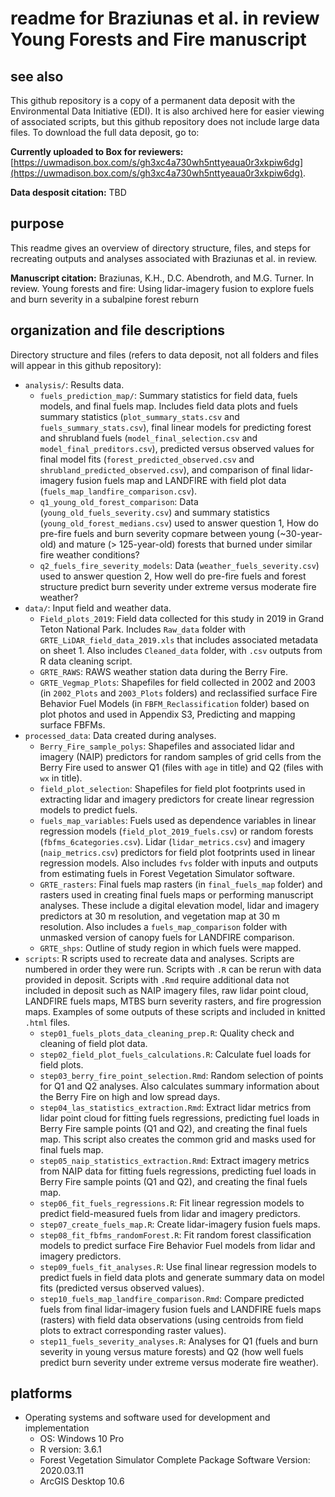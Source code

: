 # readme for Braziunas et al. in review Young Forests and Fire manuscript

## see also

This github repository is a copy of a permanent data deposit with the Environmental Data
Initiative (EDI). It is also archived here for easier viewing of associated scripts, but this
github repository does not include large data files. To download the full data deposit, go to:

**Currently uploaded to Box for reviewers:** [https://uwmadison.box.com/s/gh3xc4a730wh5nttyeaua0r3xkpiw6dg](https://uwmadison.box.com/s/gh3xc4a730wh5nttyeaua0r3xkpiw6dg).

**Data desposit citation:** TBD

## purpose

This readme gives an overview of directory structure, files, and steps for recreating
outputs and analyses associated with Braziunas et al. in review.

**Manuscript citation:** Braziunas, K.H., D.C. Abendroth, and M.G. Turner. In review. Young
forests and fire: Using lidar-imagery fusion to explore fuels and burn severity in a subalpine
forest reburn

## organization and file descriptions

Directory structure and files (refers to data deposit, not all folders and files will
appear in this github repository):

- `analysis/`: Results data.
  - `fuels_prediction_map/`: Summary statistics for field data, fuels models, and final fuels map.
      Includes field data plots and fuels summary statistics (`plot_summary_stats.csv` and
      `fuels_summary_stats.csv`), final linear models for predicting forest and shrubland fuels
      (`model_final_selection.csv` and `model_final_preditors.csv`), predicted versus observed
      values for final model fits (`forest_predicted_observed.csv` and `shrubland_predicted_observed.csv`),
      and comparison of final lidar-imagery fusion fuels map and LANDFIRE with field plot data
      (`fuels_map_landfire_comparison.csv`).
  - `q1_young_old_forest_comparison`: Data (`young_old_fuels_severity.csv`) and summary statistics
      (`young_old_forest_medians.csv`) used to answer question 1, How do pre-fire fuels and burn
      severity copmare between young (~30-year-old) and mature (> 125-year-old) forests that burned
      under similar fire weather conditions?
  - `q2_fuels_fire_severity_models`: Data (`weather_fuels_severity.csv`) used to answer question 2,
      How well do pre-fire fuels and forest structure predict burn severity under extreme versus
      moderate fire weather?
- `data/`: Input field and weather data.
  - `Field_plots_2019`: Field data collected for this study in 2019 in Grand Teton National Park. Includes
      `Raw_data` folder with `GRTE_LiDAR_field_data_2019.xls` that includes associated metadata on sheet 1.
      Also includes `Cleaned_data` folder, with `.csv` outputs from R data cleaning script.
  - `GRTE_RAWS`: RAWS weather station data during the Berry Fire.
  - `GRTE_Vegmap_Plots`: Shapefiles for field collected in 2002 and 2003 (in `2002_Plots` and `2003_Plots`
      folders) and reclassified surface Fire Behavior Fuel Models (in `FBFM_Reclassification` folder) based
      on plot photos and used in Appendix S3, Predicting and mapping surface FBFMs.
- `processed_data`: Data created during analyses.
  - `Berry_Fire_sample_polys`: Shapefiles and associated lidar and imagery (NAIP) predictors for random
      samples of grid cells from the Berry Fire used to answer Q1 (files with `age` in title) and Q2
      (files with `wx` in title).
  - `field_plot_selection`: Shapefiles for field plot footprints used in extracting lidar and imagery
      predictors for create linear regression models to predict fuels.
  - `fuels_map_variables`: Fuels used as dependence variables in linear regression models
      (`field_plot_2019_fuels.csv`) or random forests (`fbfms_6categories.csv`). Lidar (`lidar_metrics.csv`)
      and imagery (`naip_metrics.csv`) predictors for field plot footprints used in linear regression models.
      Also includes `fvs` folder with inputs and outputs from estimating fuels in Forest Vegetation
      Simulator software.
  - `GRTE_rasters`: Final fuels map rasters (in `final_fuels_map` folder) and rasters used in creating
      final fuels maps or performing manuscript analyses. These include a digital elevation model, lidar
      and imagery predictors at 30 m resolution, and vegetation map at 30 m resolution. Also includes a
      `fuels_map_comparison` folder with unmasked version of canopy fuels for LANDFIRE comparison.
  - `GRTE_shps`: Outline of study region in which fuels were mapped.
- `scripts`: R scripts used to recreate data and analyses. Scripts are numbered in order they were run.
  Scripts with `.R` can be rerun with data provided in deposit. Scripts with `.Rmd` require additional
  data not included in deposit such as NAIP imagery files, raw lidar point cloud, LANDFIRE fuels
  maps, MTBS burn severity rasters, and fire progression maps. Examples of some outputs of these scripts
  and included in knitted `.html` files.
  - `step01_fuels_plots_data_cleaning_prep.R`: Quality check and cleaning of field plot data.
  - `step02_field_plot_fuels_calculations.R`: Calculate fuel loads for field plots.
  - `step03_berry_fire_point_selection.Rmd`: Random selection of points for Q1 and Q2 analyses. Also
      calculates summary information about the Berry Fire on high and low spread days.
  - `step04_las_statistics_extraction.Rmd`: Extract lidar metrics from lidar point cloud for fitting
      fuels regressions, predicting fuel loads in Berry Fire sample points (Q1 and Q2), and creating
      the final fuels map. This script also creates the common grid and masks used for final fuels map.
  - `step05_naip_statistics_extraction.Rmd`: Extract  imagery metrics from NAIP data for fitting fuels
      regressions, predicting fuel loads in Berry Fire sample points (Q1 and Q2), and creating
      the final fuels map.
  - `step06_fit_fuels_regressions.R`: Fit linear regression models to predict field-measured fuels from
      lidar and imagery predictors.
  - `step07_create_fuels_map.R`: Create lidar-imagery fusion fuels maps.
  - `step08_fit_fbfms_randomForest.R`: Fit random forest classification models to predict surface
      Fire Behavior Fuel models from lidar and imagery predictors.
  - `step09_fuels_fit_analyses.R`: Use final linear regression models to predict fuels in field data
      plots and generate summary data on model fits (predicted versus observed values).
  - `step10_fuels_map_landfire_comparison.Rmd`: Compare predicted fuels from final lidar-imagery fusion fuels
      and LANDFIRE fuels maps (rasters) with field data observations (using centroids from field plots
      to extract corresponding raster values).
  - `step11_fuels_severity_analyses.R`: Analyses for Q1 (fuels and burn severity in young versus mature
      forests) and Q2 (how well fuels predict burn severity under extreme versus moderate fire weather).

## platforms

- Operating systems and software used for development and implementation
  - OS: Windows 10 Pro
  - R version: 3.6.1
  - Forest Vegetation Simulator Complete Package Software Version: 2020.03.11
  - ArcGIS Desktop 10.6
  
